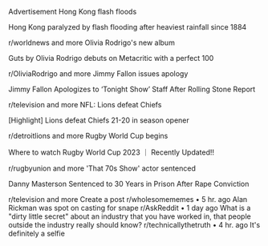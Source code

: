 Advertisement
Hong Kong flash floods

Hong Kong paralyzed by flash flooding after heaviest rainfall since 1884

r/worldnews
and more
Olivia Rodrigo's new album

Guts by Olivia Rodrigo debuts on Metacritic with a perfect 100

r/OliviaRodrigo
and more
Jimmy Fallon issues apology

Jimmy Fallon Apologizes to ‘Tonight Show’ Staff After Rolling Stone Report

r/television
and more
NFL: Lions defeat Chiefs

[Highlight] Lions defeat Chiefs 21-20 in season opener

r/detroitlions
and more
Rugby World Cup begins

Where to watch Rugby World Cup 2023 ｜ Recently Updated!!

r/rugbyunion
and more
'That 70s Show' actor sentenced

Danny Masterson Sentenced to 30 Years in Prison After Rape Conviction

r/television
and more
Create a post
r/wholesomememes
•
5 hr. ago
Alan Rickman was spot on casting for snape
r/AskReddit
•
1 day ago
What is a "dirty little secret" about an industry that you have worked in, that people outside the industry really should know?
r/technicallythetruth
•
4 hr. ago
It's definitely a selfie